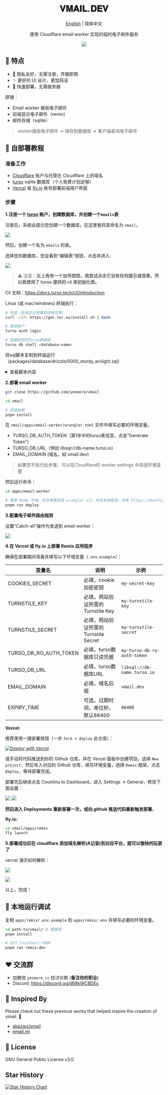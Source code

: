 <div align="center">
  <h1>𝐕𝐌𝐀𝐈𝐋.𝐃𝐄𝐕</h1>
  <p><a href="https://github.com/yesmore/vmail/blob/main/README_en.md">English</a> | 简体中文</p>
  <p>使用 Cloudflare email worker 实现的临时电子邮件服务</p>
  <img src="https://img.inke.app/file/beb0212f96c6cd37eaeb8.jpg"/>
</div>

## 🌈 特点

- 🎯 隐私友好，无需注册，开箱即用
- ✨ 更好的 UI 设计，更加简洁
- 🚀 快速部署，无需服务器

原理：

- Email worker 接收电子邮件
- 前端显示电子邮件（remix）
- 邮件存储（sqlite）

> worker接收电子邮件 -> 保存到数据库 -> 客户端查询电子邮件

## 👋 自部署教程

### 准备工作

- [Cloudflare](https://dash.cloudflare.com/) 账户与托管在 Cloudflare 上的域名
- [turso](https://turso.tech) sqlite 数据库（个人免费计划足够）
- [Vercel](https://vercel.com) 或 [fly.io](https://fly.io) 账号部署前端用户界面

### 步骤

**1.注册一个 [turso](https://turso.tech) 账户，创建数据库，并创建一个`emails`表**

注册后，系统会提示您创建一个数据库。在这里我将其命名为 `vmail`，

![](https://img.inke.app/file/3773b481c78c9087140b1.png) 

然后，创建一个名为 `emails` 的表。

选择您的数据库，您会看到“编辑表”按钮，点击并进入:

![](https://img.inke.app/file/d49086f9b450edd5a2cef.png) 

> ⚠️ 注意：**左上角有一个加号按钮，我尝试点击它没有任何提示或效果，所以我使用了 turso 提供的 cli 来初始化表。**

Cli 文档：https://docs.turso.tech/cli/introduction 

Linux (或 mac/windows) 终端执行：

```bash
# 安装（安装后记得重启终端生效）
curl -sSfL https://get.tur.so/install.sh | bash

# 登录账户
turso auth login

# 连接到您的Turso数据库
turso db shell <database-name>
```

将sql脚本复制到终端运行（packages/database/drizzle/0000_sturdy_arclight.sql）

<details>
<summary>查看脚本内容</summary>
<pre ><code>CREATE TABLE `emails` (
 `id` text PRIMARY KEY NOT NULL,
 `message_from` text NOT NULL,
 `message_to` text NOT NULL,
 `headers` text NOT NULL,
 `from` text NOT NULL,
 `sender` text,
 `reply_to` text,
 `delivered_to` text,
 `return_path` text,
 `to` text,
 `cc` text,
 `bcc` text,
 `subject` text,
 `message_id` text NOT NULL,
 `in_reply_to` text,
 `references` text,
 `date` text,
 `html` text,
 `text` text,
 `created_at` integer NOT NULL,
 `updated_at` integer NOT NULL
);
</code></pre>
</details>

**2.部署 email worker**

```bash
git clone https://github.com/yesmore/vmail

cd vmail

# 安装依赖
pnpm install
```

在 `vmail/apps/email-worker/wrangler.toml` 文件中填写必要的环境变量。

- TURSO_DB_AUTH_TOKEN（第1步中的turso表信息，点击“Generate Token”）
- TURSO_DB_URL（例如 libsql://db-name.turso.io）
- EMAIL_DOMAIN (域名，如 vmail.dev)
  
> 如果您不执行此步骤，可以在Cloudflare的 worker settings 中添加环境变量

然后运行命令：

```bash
cd apps/email-worker

# 需要 Node 环境，并且需要安装 wrangler cli 并在本地登录，参考 https://developers.cloudflare.com/workers/wrangler/install-and-update
pnpm run deploy
```

**3.配置电子邮件路由规则**

设置“Catch-all”操作为发送到 email worker：

![](https://img.inke.app/file/fa39163411cd35fad0a7f.png) 

**4.在 Vercel 或 fly.io 上部署 Remix 应用程序**

确保在部署期间准备并填写以下环境变量（`.env.example`）：

| 变量名                 | 说明                                 | 示例                        |
| ---------------------- | ------------------------------------ | --------------------------- |
| COOKIES_SECRET         | 必填，cookie加密密钥                 | `my-secret-key`             |
| TURNSTILE_KEY          | 必填，网站验证所需的Turnstile Key    | `my-turnstile-key`          |
| TURNSTILE_SECRET       | 必填，网站验证所需的Turnstile Secret | `my-turnstile-secret`       |
| TURSO_DB_RO_AUTH_TOKEN | 必填，turso数据库只读凭据            | `my-turso-db-ro-auth-token` |
| TURSO_DB_URL           | 必填，turso数据库URL                 | `libsql://db-name.turso.io` |
| EMAIL_DOMAIN           | 必填，域名后缀                       | `vmail.dev`                 |
| EXPIRY_TIME            | 可选，过期时间，单位秒，默认86400    | `86400`                     |

**Vercel:** 

推荐使用一键部署按钮（一步 `fork + deploy` 此仓库）：

[![Deploy with Vercel](https://vercel.com/button)](https://vercel.com/new/clone?repository-url=https%3A%2F%2Fgithub.com%2Fyesmore%2Fvmail&env=COOKIES_SECRET&env=TURNSTILE_KEY&env=TURNSTILE_SECRET&env=TURSO_DB_RO_AUTH_TOKEN&env=TURSO_DB_URL&env=EMAIL_DOMAIN&project-name=vmail&repository-name=vmail)

或手动将代码推送到你的 Github 仓库，并在 Vercel 面板中创建项目。选择 `New project`，然后导入对应的 Github 仓库，填写环境变量，选择 `Remix` 框架，点击 `Deploy`，等待部署完成。

部署完后继续点击 Countinu to Dashboard，进入 Settings -> General，修改下面设置：

![](https://img.inke.app/file/573f842ccbefdf8daf319.png)
![](https://img.inke.app/file/36c1566d8c27735bb097d.png)

**然后进入 Deployments 重新部署一次，或向 github 推送代码重新触发部署**。

**fly.io:** 

```bash
cd vmail/apps/remix 
fly launch
```
  
**5.部署成功后在 cloudflare 添加域名解析(A记录)到对应平台，就可以愉快的玩耍了**

vercel 演示如何解析：

![](https://img.inke.app/file/245b71636cd16afcf93c7.png)

![](https://img.inke.app/file/e10af19334fd6a13b7d2e.png)

以上，完成！

## 🔨 本地运行调试

复制 `apps/remix/.env.example` 到 `apps/remix/.env` 并填写必要的环境变量。

```bash
cd path-to/vmail/ # 根路径
pnpm install

# 运行 localhost:3000
pnpm run remix:dev
```

## ❤️ 交流群

- 加微信 `yesmore_cc` 拉讨论群 (**备注你的职业**)
- Discord: https://discord.gg/d68kWCBDEs

## 🎨 Inspired By

Please check out these previous works that helped inspire the creation of vmail. 🙏

- [akazwz/smail](https://github.com/akazwz/smail)
- [email.ml](email.ml)

## 📝 License

GNU General Public License v3.0

## Star History

[![Star History Chart](https://api.star-history.com/svg?repos=yesmore/vmail&type=Date)](https://star-history.com/#yesmore/vmail&Date)
